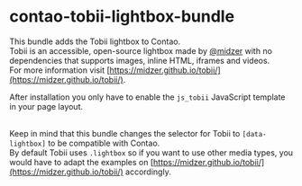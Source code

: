 # contao-tobii-lightbox-bundle

This bundle adds the Tobii lightbox to Contao.\
Tobii is an accessible, open-source lightbox made by [@midzer](https://www.github.com/midzer) with no dependencies that supports images, inline HTML, iframes and videos.\
For more information visit [https://midzer.github.io/tobii/](https://midzer.github.io/tobii/).

After installation you only have to enable the `js_tobii` JavaScript template in your page layout.

\
Keep in mind that this bundle changes the selector for Tobii to `[data-lightbox]` to be compatible with Contao. \
By default Tobii uses `.lightbox` so if you want to use other media types, you would have to adapt the examples on [https://midzer.github.io/tobii/](https://midzer.github.io/tobii/) accordingly.